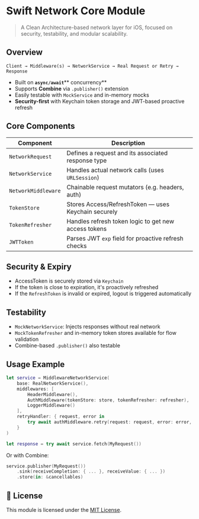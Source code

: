 # Swift Network Core Module
> A Clean Architecture-based network layer for iOS, focused on security, testability, and modular scalability.

## Overview

```
Client → Middleware(s) → NetworkService → Real Request or Retry → Response
```

- Built on **`async/await`**** concurrency**
- Supports **Combine** via `.publisher()` extension
- Easily testable with `MockService` and in-memory mocks
- **Security-first** with Keychain token storage and JWT-based proactive refresh

## Core Components

| Component           | Description                                          |
| ------------------- | ---------------------------------------------------- |
| `NetworkRequest`    | Defines a request and its associated response type   |
| `NetworkService`    | Handles actual network calls (uses `URLSession`)     |
| `NetworkMiddleware` | Chainable request mutators (e.g. headers, auth)      |
| `TokenStore`        | Stores Access/RefreshToken — uses Keychain securely  |
| `TokenRefresher`    | Handles refresh token logic to get new access tokens |
| `JWTToken`          | Parses JWT `exp` field for proactive refresh checks  |


## Security & Expiry

- AccessToken is securely stored via `Keychain`
- If the token is close to expiration, it's proactively refreshed
- If the `RefreshToken` is invalid or expired, logout is triggered automatically


## Testability

- `MockNetworkService`: Injects responses without real network
- `MockTokenRefresher` and in-memory token stores available for flow validation
- Combine-based `.publisher()` also testable


## Usage Example

```swift
let service = MiddlewareNetworkService(
    base: RealNetworkService(),
    middlewares: [
        HeaderMiddleware(),
        AuthMiddleware(tokenStore: store, tokenRefresher: refresher),
        LoggerMiddleware()
    ],
    retryHandler: { request, error in
        try await authMiddleware.retry(request: request, error: error, using: RealNetworkService())
    }
)

let response = try await service.fetch(MyRequest())
```

Or with Combine:

```swift
service.publisher(MyRequest())
    .sink(receiveCompletion: { ... }, receiveValue: { ... })
    .store(in: &cancellables)
```


## 📄 License

This module is licensed under the [MIT License](./LICENSE).

